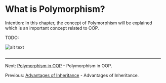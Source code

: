# What is Polymorphism?

Intention: In this chapter, the concept of Polymorphism will be explained which is an important concept related to OOP.

TODO:

![alt text](../../etc/oop/img.png "Img")

```java

```

<hr>

Next: [Polymorphism in OOP](polymorphism-oop.md "Polymorphism in OOP") - Polymorphism in OOP.

Previous: [Advantages of Inheritance](adv-inheritance.md "Advantages of Inheritance") - Advantages of Inheritance.